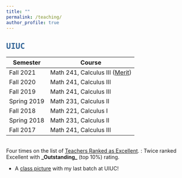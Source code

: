 ```yaml
---
title: ""
permalink: /teaching/
author_profile: true
---
```

<script type="text/javascript"
  src="https://www.maths.nottingham.ac.uk/plp/pmadw/LaTeXMathML.js">
 </script>

## <kbd id="TeachUIUC"><a href="#TeachUIUC" style="text-decoration: none; color: #326496">UIUC</a></kbd>

 

| Semester   | Course                                     | 
| --------  | -----------------------------------|
| Fall 2021 | Math 241, Calculus III (<a href="https://merit.illinois.edu/about-merit/" target="_blank">Merit</a>) |
| Fall 2020 | Math 241, Calculus III |
| Fall 2019 | Math 241, Calculus III |
| Spring 2019 | Math 231, Calculus II |
| Fall 2018 | Math 221, Calculus I |
| Spring 2018 | Math 231, Calculus II |
| Fall 2017 | Math 241, Calculus III |

<br>
Four times on the list of <a href="https://citl.illinois.edu/citl-101/measurement-evaluation/teaching-evaluation/teaching-evaluations-(ices)/teachers-ranked-as-excellent" target="_blank"> Teachers Ranked as Excellent</a>.
  : Twice ranked Excellent with <b>_Outstanding_</b> (top 10%) rating. 
  
* A <a href="http://neerbhardwaj.github.io/images/Merit.jpg" target="_blank">class picture</a> with my last batch at UIUC!
  





  


  
